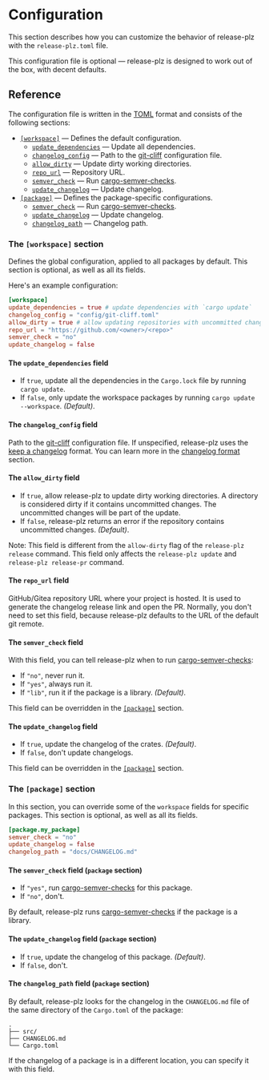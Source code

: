 # Configuration

This section describes how you can customize the behavior of release-plz
with the `release-plz.toml` file.

This configuration file is optional — release-plz is designed to work out of the box,
with decent defaults.

## Reference

The configuration file is written in the [TOML](https://toml.io/) format and consists of
the following sections:

- [`[workspace]`](#the-workspace-section) — Defines the default configuration.
  - [`update_dependencies`](#the-update_dependencies-field) — Update all dependencies.
  - [`changelog_config`](#the-changelog_config-field) — Path to the [git-cliff] configuration file.
  - [`allow_dirty`](#the-allow_dirty-field) — Update dirty working directories.
  - [`repo_url`](#the-repo_url-field) — Repository URL.
  - [`semver_check`](#the-semver_check-field) — Run [cargo-semver-checks].
  - [`update_changelog`](#the-update_changelog-field) — Update changelog.
- [`[package]`](#the-package-section) — Defines the package-specific configurations.
  - [`semver_check`](#the-semver_check-field-package-section) — Run [cargo-semver-checks].
  - [`update_changelog`](#the-update_changelog-field-package-section) — Update changelog.
  - [`changelog_path`](#the-changelog_path-field-package-section) — Changelog path.

### The `[workspace]` section

Defines the global configuration, applied to all packages by default.
This section is optional, as well as all its fields.

Here's an example configuration:

```toml
[workspace]
update_dependencies = true # update dependencies with `cargo update`
changelog_config = "config/git-cliff.toml"
allow_dirty = true # allow updating repositories with uncommitted changes
repo_url = "https://github.com/<owner>/<repo>"
semver_check = "no"
update_changelog = false
```

#### The `update_dependencies` field

- If `true`, update all the dependencies in the `Cargo.lock` file by running `cargo update`.
- If `false`, only update the workspace packages by running `cargo update --workspace`. *(Default)*.

#### The `changelog_config` field

Path to the [git-cliff] configuration file.
If unspecified, release-plz uses the [keep a changelog](https://keepachangelog.com/en/1.1.0/) format.
You can learn more in the [changelog format](changelog-format.md) section.

#### The `allow_dirty` field

- If `true`, allow release-plz to update dirty working directories.
  A directory is considered dirty if it contains uncommitted changes.
  The uncommitted changes will be part of the update.
- If `false`, release-plz returns an error if the repository contains uncommitted changes. *(Default)*.

Note: This field is different from the `allow-dirty` flag of the `release-plz release` command.
This field only affects the `release-plz update` and `release-plz release-pr` command.

#### The `repo_url` field

GitHub/Gitea repository URL where your project is hosted.
It is used to generate the changelog release link and open the PR.
Normally, you don't need to set this field,
because release-plz defaults to the URL of the default git remote.

#### The `semver_check` field

With this field, you can tell release-plz when to run [cargo-semver-checks]:

- If `"no"`, never run it.
- If `"yes"`, always run it.
- If `"lib"`, run it if the package is a library. *(Default)*.

This field can be overridden in the [`[package]`](#the-package-section) section.

#### The `update_changelog` field

- If `true`, update the changelog of the crates. *(Default)*.
- If `false`, don't update changelogs.

This field can be overridden in the [`[package]`](#the-package-section) section.

### The `[package]` section

In this section, you can override some of the `workspace` fields for specific packages.
This section is optional, as well as all its fields.

```toml
[package.my_package]
semver_check = "no"
update_changelog = false
changelog_path = "docs/CHANGELOG.md"
```

#### The `semver_check` field (`package` section)

- If `"yes"`, run [cargo-semver-checks] for this package.
- If `"no"`, don't.

By default, release-plz runs [cargo-semver-checks] if the package is a library.

#### The `update_changelog` field (`package` section)

- If `true`, update the changelog of this package. *(Default)*.
- If `false`, don't.

#### The `changelog_path` field (`package` section)

By default, release-plz looks for the changelog in the `CHANGELOG.md` file
of the same directory of the `Cargo.toml` of the package:

```
.
├── src/
├── CHANGELOG.md
└── Cargo.toml
```

If the changelog of a package is in a different location, you can specify it with this field.


[cargo-semver-checks]: https://github.com/obi1kenobi/cargo-semver-checks
[git-cliff]: https://github.com/orhun/git-cliff
